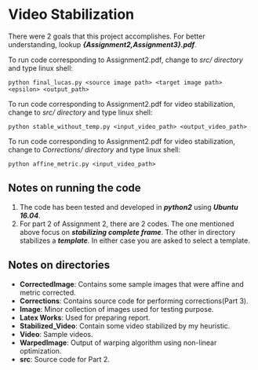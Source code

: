 # Video Stabilization

There were 2 goals that this project accomplishes. For better understanding, lookup ***{Assignment2,Assignment3}.pdf***.

To run code corresponding to Assignment2.pdf, change to *src/ directory* and type linux shell:

```
python final_lucas.py <source image path> <target image path> <epsilon> <output_path>
```

To run code corresponding to Assignment2.pdf for video stabilization, change to *src/ directory* and type linux shell:

```
python stable_without_temp.py <input_video_path> <output_video_path>
```

To run code corresponding to Assignment2.pdf for video stabilization, change to *Corrections/ directory* and type linux shell:

```
python affine_metric.py <input_video_path>
```


## Notes on running the code

1. The code has been tested and developed in ***python2*** using ***Ubuntu 16.04***.
2. For part 2 of Assignment 2, there are 2 codes. The one mentioned above focus on ***stabilizing complete frame***. The other in directory stabilizes a ***template***. In either case you are asked to select a template.

## Notes on directories

* **CorrectedImage**: Contains some sample images that were affine and metric corrected.
* **Corrections**: Contains source code for performing corrections(Part 3).
* **Image**: Minor collection of images used for testing purpose.
* **Latex Works**: Used for preparing report.
* **Stabilized_Video**: Contain some video stabilized by my heuristic.
* **Video**: Sample videos.
* **WarpedImage**: Output of warping algorithm using non-linear optimization.
* **src**: Source code for Part 2.
